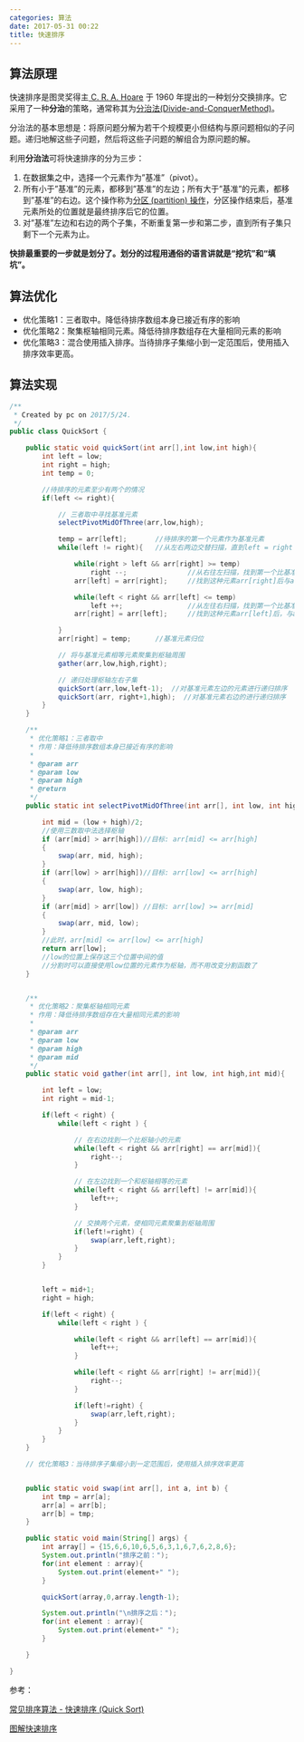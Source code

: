 ```yaml
---
categories: 算法
date: 2017-05-31 00:22
title: 快速排序
---
```


## 算法原理

快速排序是图灵奖得主[ C. R. A. Hoare](http://zh.wikipedia.org/wiki/%E6%9D%B1%E5%B0%BC%C2%B7%E9%9C%8D%E7%88%BE) 于 1960 年提出的一种划分交换排序。它采用了一种**分治**的策略，通常称其为[分治法(Divide-and-ConquerMethod)](http://en.wikipedia.org/wiki/Quicksort)。

分治法的基本思想是：将原问题分解为若干个规模更小但结构与原问题相似的子问题。递归地解这些子问题，然后将这些子问题的解组合为原问题的解。

利用**分治法**可将快速排序的分为三步：

1. 在数据集之中，选择一个元素作为”基准”（pivot）。
2. 所有小于”基准”的元素，都移到”基准”的左边；所有大于”基准”的元素，都移到”基准”的右边。这个操作称为[分区 (partition) 操作](http://en.wikipedia.org/wiki/Quicksort)，分区操作结束后，基准元素所处的位置就是最终排序后它的位置。
3. 对”基准”左边和右边的两个子集，不断重复第一步和第二步，直到所有子集只剩下一个元素为止。

**快排最重要的一步就是划分了。划分的过程用通俗的语言讲就是“挖坑”和“填坑”。**

<!-- more -->



## 算法优化

- 优化策略1：三者取中。降低待排序数组本身已接近有序的影响
- 优化策略2：聚集枢轴相同元素。降低待排序数组存在大量相同元素的影响
- 优化策略3：混合使用插入排序。当待排序子集缩小到一定范围后，使用插入排序效率更高。





## 算法实现

```java
/**
 * Created by pc on 2017/5/24.
 */
public class QuickSort {

    public static void quickSort(int arr[],int low,int high){
        int left = low;
        int right = high;
        int temp = 0;

        //待排序的元素至少有两个的情况
        if(left <= right){

            // 三者取中寻找基准元素
            selectPivotMidOfThree(arr,low,high);

            temp = arr[left];       //待排序的第一个元素作为基准元素
            while(left != right){   //从左右两边交替扫描，直到left = right

                while(right > left && arr[right] >= temp)
                    right --;               //从右往左扫描，找到第一个比基准元素小的元素
                arr[left] = arr[right];     //找到这种元素arr[right]后与arr[left]交换

                while(left < right && arr[left] <= temp)
                    left ++;                //从左往右扫描，找到第一个比基准元素大的元素
                arr[right] = arr[left];     //找到这种元素arr[left]后，与arr[right]交换

            }
            arr[right] = temp;      //基准元素归位

            // 将与基准元素相等元素聚集到枢轴周围
            gather(arr,low,high,right);

            // 递归处理枢轴左右子集
            quickSort(arr,low,left-1);  //对基准元素左边的元素进行递归排序
            quickSort(arr, right+1,high);  //对基准元素右边的进行递归排序
        }
    }

    /**
     * 优化策略1：三者取中
     * 作用：降低待排序数组本身已接近有序的影响
     *
     * @param arr
     * @param low
     * @param high
     * @return
     */
    public static int selectPivotMidOfThree(int arr[], int low, int high) {

        int mid = (low + high)/2;
        //使用三数取中法选择枢轴
        if (arr[mid] > arr[high])//目标: arr[mid] <= arr[high]
        {
            swap(arr, mid, high);
        }
        if (arr[low] > arr[high])//目标: arr[low] <= arr[high]
        {
            swap(arr, low, high);
        }
        if (arr[mid] > arr[low]) //目标: arr[low] >= arr[mid]
        {
            swap(arr, mid, low);
        }
        //此时，arr[mid] <= arr[low] <= arr[high]
        return arr[low];
        //low的位置上保存这三个位置中间的值
        //分割时可以直接使用low位置的元素作为枢轴，而不用改变分割函数了
    }


    /**
     * 优化策略2：聚集枢轴相同元素
     * 作用：降低待排序数组存在大量相同元素的影响
     *
     * @param arr
     * @param low
     * @param high
     * @param mid
     */
    public static void gather(int arr[], int low, int high,int mid){

        int left = low;
        int right = mid-1;

        if(left < right) {
            while(left < right ) {

                // 在右边找到一个比枢轴小的元素
                while(left < right && arr[right] == arr[mid]){
                    right--;
                }

                // 在左边找到一个和枢轴相等的元素
                while(left < right && arr[left] != arr[mid]){
                    left++;
                }

                // 交换两个元素，使相同元素聚集到枢轴周围
                if(left!=right) {
                    swap(arr,left,right);
                }
            }
        }


        left = mid+1;
        right = high;

        if(left < right) {
            while(left < right ) {

                while(left < right && arr[left] == arr[mid]){
                    left++;
                }

                while(left < right && arr[right] != arr[mid]){
                    right--;
                }

                if(left!=right) {
                    swap(arr,left,right);
                }
            }
        }
    }

    // 优化策略3：当待排序子集缩小到一定范围后，使用插入排序效率更高


    public static void swap(int arr[], int a, int b) {
        int tmp = arr[a];
        arr[a] = arr[b];
        arr[b] = tmp;
    }

    public static void main(String[] args) {
        int array[] = {15,6,6,10,6,5,6,3,1,6,7,6,2,8,6};
        System.out.println("排序之前：");
        for(int element : array){
            System.out.print(element+" ");
        }

        quickSort(array,0,array.length-1);

        System.out.println("\n排序之后：");
        for(int element : array){
            System.out.print(element+" ");
        }

    }

}

```



参考：

[常见排序算法 - 快速排序 (Quick Sort)](http://bubkoo.com/2014/01/12/sort-algorithm/quick-sort/)

[图解快速排序](http://www.cnblogs.com/MOBIN/p/4681369.html)
